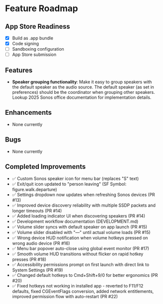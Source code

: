 # Feature Roadmap

## App Store Readiness
- [x] Build as .app bundle
- [x] Code signing
- [ ] Sandboxing configuration
- [ ] App Store submission

## Features
- **Speaker grouping functionality**: Make it easy to group speakers with the default speaker as the audio source. The default speaker (as set in preferences) should be the coordinator when grouping other speakers. Lookup 2025 Sonos office documentation for implementation details.

## Enhancements
- None currently

## Bugs
- None currently

## Completed Improvements
- ✅ Custom Sonos speaker icon for menu bar (replaces "S" text)
- ✅ Exit/quit icon updated to "person leaving" (SF Symbol: figure.walk.departure)
- ✅ Settings dropdown now updates when refreshing Sonos devices (PR #13)
- ✅ Improved device discovery reliability with multiple SSDP packets and longer timeouts (PR #14)
- ✅ Added loading indicator UI when discovering speakers (PR #14)
- ✅ Development workflow documentation (DEVELOPMENT.md)
- ✅ Volume slider syncs with default speaker on app launch (PR #15)
- ✅ Volume slider disabled with "—" until actual volume loads (PR #15)
- ✅ Wrong device HUD notification when volume hotkeys pressed on wrong audio device (PR #16)
- ✅ Menu bar popover auto-close using global event monitor (PR #17)
- ✅ Smooth volume HUD transitions without flicker on rapid hotkey presses (PR #18)
- ✅ Accessibility permissions prompt on first launch with direct link to System Settings (PR #19)
- ✅ Changed default hotkeys to Cmd+Shift+9/0 for better ergonomics (PR #20)
- ✅ Fixed hotkeys not working in installed app - reverted to F11/F12 defaults, fixed CGEventFlags conversion, added network entitlements, improved permission flow with auto-restart (PR #22) 